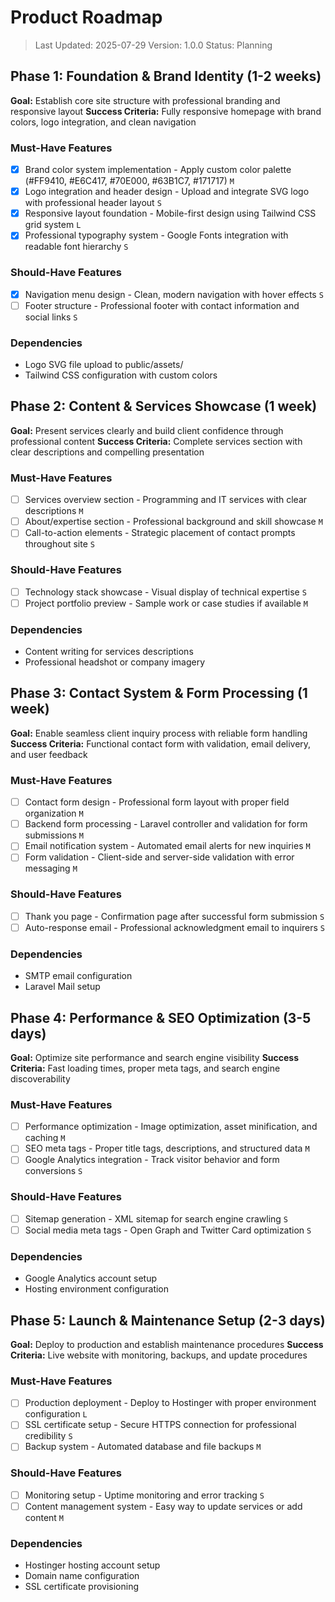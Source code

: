 # Product Roadmap

> Last Updated: 2025-07-29
> Version: 1.0.0
> Status: Planning

## Phase 1: Foundation & Brand Identity (1-2 weeks)

**Goal:** Establish core site structure with professional branding and responsive layout
**Success Criteria:** Fully responsive homepage with brand colors, logo integration, and clean navigation

### Must-Have Features

- [x] Brand color system implementation - Apply custom color palette (#FF9410, #E6C417, #70E000, #63B1C7, #171717) `M`
- [x] Logo integration and header design - Upload and integrate SVG logo with professional header layout `S`
- [x] Responsive layout foundation - Mobile-first design using Tailwind CSS grid system `L`
- [x] Professional typography system - Google Fonts integration with readable font hierarchy `S`

### Should-Have Features

- [x] Navigation menu design - Clean, modern navigation with hover effects `S`
- [ ] Footer structure - Professional footer with contact information and social links `S`

### Dependencies

- Logo SVG file upload to public/assets/
- Tailwind CSS configuration with custom colors

## Phase 2: Content & Services Showcase (1 week)

**Goal:** Present services clearly and build client confidence through professional content
**Success Criteria:** Complete services section with clear descriptions and compelling presentation

### Must-Have Features

- [ ] Services overview section - Programming and IT services with clear descriptions `M`
- [ ] About/expertise section - Professional background and skill showcase `M`
- [ ] Call-to-action elements - Strategic placement of contact prompts throughout site `S`

### Should-Have Features

- [ ] Technology stack showcase - Visual display of technical expertise `S`
- [ ] Project portfolio preview - Sample work or case studies if available `M`

### Dependencies

- Content writing for services descriptions
- Professional headshot or company imagery

## Phase 3: Contact System & Form Processing (1 week)

**Goal:** Enable seamless client inquiry process with reliable form handling
**Success Criteria:** Functional contact form with validation, email delivery, and user feedback

### Must-Have Features

- [ ] Contact form design - Professional form layout with proper field organization `M`
- [ ] Backend form processing - Laravel controller and validation for form submissions `M`
- [ ] Email notification system - Automated email alerts for new inquiries `M`
- [ ] Form validation - Client-side and server-side validation with error messaging `M`

### Should-Have Features

- [ ] Thank you page - Confirmation page after successful form submission `S`
- [ ] Auto-response email - Professional acknowledgment email to inquirers `S`

### Dependencies

- SMTP email configuration
- Laravel Mail setup

## Phase 4: Performance & SEO Optimization (3-5 days)

**Goal:** Optimize site performance and search engine visibility
**Success Criteria:** Fast loading times, proper meta tags, and search engine discoverability

### Must-Have Features

- [ ] Performance optimization - Image optimization, asset minification, and caching `M`
- [ ] SEO meta tags - Proper title tags, descriptions, and structured data `M`
- [ ] Google Analytics integration - Track visitor behavior and form conversions `S`

### Should-Have Features

- [ ] Sitemap generation - XML sitemap for search engine crawling `S`
- [ ] Social media meta tags - Open Graph and Twitter Card optimization `S`

### Dependencies

- Google Analytics account setup
- Hosting environment configuration

## Phase 5: Launch & Maintenance Setup (2-3 days)

**Goal:** Deploy to production and establish maintenance procedures
**Success Criteria:** Live website with monitoring, backups, and update procedures

### Must-Have Features

- [ ] Production deployment - Deploy to Hostinger with proper environment configuration `L`
- [ ] SSL certificate setup - Secure HTTPS connection for professional credibility `S`
- [ ] Backup system - Automated database and file backups `M`

### Should-Have Features

- [ ] Monitoring setup - Uptime monitoring and error tracking `S`
- [ ] Content management system - Easy way to update services or add content `M`

### Dependencies

- Hostinger hosting account setup
- Domain name configuration
- SSL certificate provisioning